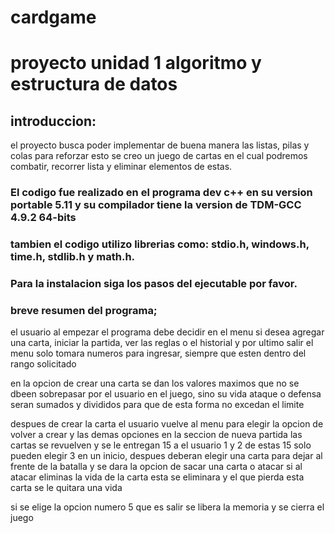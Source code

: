 # cardgame
# proyecto unidad 1 algoritmo y estructura de datos
 
 ## introduccion:
   el proyecto busca poder implementar de buena manera las listas, pilas y colas para reforzar esto se creo un juego de cartas en el cual podremos combatir, recorrer lista y eliminar    elementos de estas.
   ### El codigo fue realizado en el programa dev c++ en su version portable 5.11 y su compilador tiene la version de TDM-GCC 4.9.2 64-bits
   ### tambien el codigo utilizo librerias como: stdio.h, windows.h, time.h, stdlib.h y math.h.

   ### Para la instalacion siga los pasos del ejecutable por favor.

### breve resumen del programa;
 el usuario al empezar el programa debe decidir en el menu si desea agregar una carta, iniciar la partida, ver las reglas o el historial y por ultimo salir
 el menu solo tomara numeros para ingresar, siempre que esten dentro del rango solicitado

 en la opcion de crear una carta se dan los valores maximos que no se dbeen sobrepasar por el usuario en el juego, sino su vida ataque o defensa seran sumados y divididos para que de esta forma no excedan el limite

 despues de crear la carta el usuario vuelve al menu para elegir la opcion de volver a crear y las demas opciones
 en la seccion de nueva partida las cartas se revuelven y se le entregan 15 a el usuario 1 y 2
 de estas 15 solo pueden elegir 3 en un inicio, despues deberan elegir una carta para dejar al frente de la batalla
 y se dara la opcion de sacar una carta o atacar
 si al atacar eliminas la vida de la carta esta se eliminara y el que pierda esta carta se le quitara una vida

si se elige la opcion numero 5 que es salir 
se libera la memoria y se cierra el juego 
